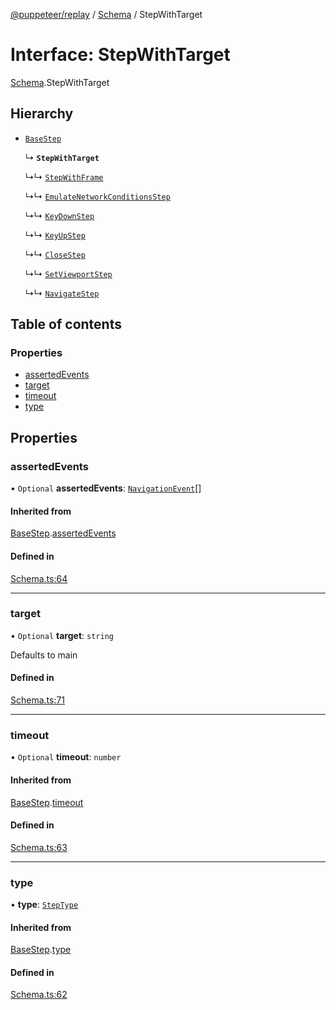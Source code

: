 [@puppeteer/replay](../README.md) / [Schema](../modules/Schema.md) / StepWithTarget

# Interface: StepWithTarget

[Schema](../modules/Schema.md).StepWithTarget

## Hierarchy

- [`BaseStep`](Schema.BaseStep.md)

  ↳ **`StepWithTarget`**

  ↳↳ [`StepWithFrame`](Schema.StepWithFrame.md)

  ↳↳ [`EmulateNetworkConditionsStep`](Schema.EmulateNetworkConditionsStep.md)

  ↳↳ [`KeyDownStep`](Schema.KeyDownStep.md)

  ↳↳ [`KeyUpStep`](Schema.KeyUpStep.md)

  ↳↳ [`CloseStep`](Schema.CloseStep.md)

  ↳↳ [`SetViewportStep`](Schema.SetViewportStep.md)

  ↳↳ [`NavigateStep`](Schema.NavigateStep.md)

## Table of contents

### Properties

- [assertedEvents](Schema.StepWithTarget.md#assertedevents)
- [target](Schema.StepWithTarget.md#target)
- [timeout](Schema.StepWithTarget.md#timeout)
- [type](Schema.StepWithTarget.md#type)

## Properties

### assertedEvents

• `Optional` **assertedEvents**: [`NavigationEvent`](Schema.NavigationEvent.md)[]

#### Inherited from

[BaseStep](Schema.BaseStep.md).[assertedEvents](Schema.BaseStep.md#assertedevents)

#### Defined in

[Schema.ts:64](https://github.com/puppeteer/replay/blob/main/src/Schema.ts#L64)

---

### target

• `Optional` **target**: `string`

Defaults to main

#### Defined in

[Schema.ts:71](https://github.com/puppeteer/replay/blob/main/src/Schema.ts#L71)

---

### timeout

• `Optional` **timeout**: `number`

#### Inherited from

[BaseStep](Schema.BaseStep.md).[timeout](Schema.BaseStep.md#timeout)

#### Defined in

[Schema.ts:63](https://github.com/puppeteer/replay/blob/main/src/Schema.ts#L63)

---

### type

• **type**: [`StepType`](../enums/Schema.StepType.md)

#### Inherited from

[BaseStep](Schema.BaseStep.md).[type](Schema.BaseStep.md#type)

#### Defined in

[Schema.ts:62](https://github.com/puppeteer/replay/blob/main/src/Schema.ts#L62)
